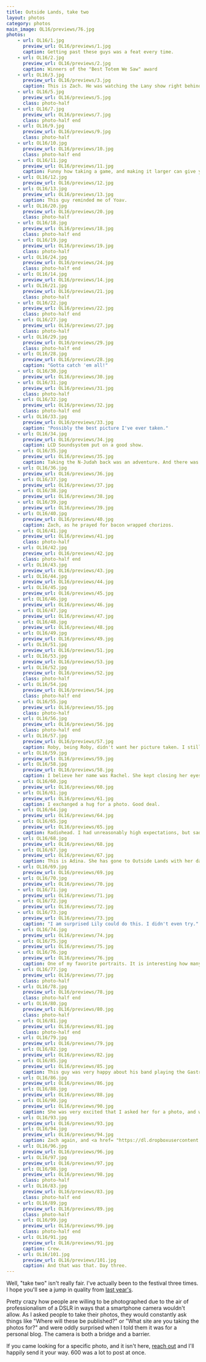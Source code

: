 ```yaml
---
title: Outside Lands, take two
layout: photos
category: photos
main_image: OL16/previews/76.jpg
photos:
    - url: OL16/1.jpg
      preview_url: OL16/previews/1.jpg
      caption: Getting past these guys was a feat every time.
    - url: OL16/2.jpg
      preview_url: OL16/previews/2.jpg
      caption: Winners of the "Best Totem We Saw" award
    - url: OL16/3.jpg
      preview_url: OL16/previews/3.jpg
      caption: This is Zach. He was watching the Lany show right behind us. Somehow, during the show I figured out that Lany actually <a href="https://en.wikipedia.org/wiki/LANY#Name">stands for Los Angeles/New York</a>.
    - url: OL16/5.jpg
      preview_url: OL16/previews/5.jpg
      class: photo-half
    - url: OL16/7.jpg
      preview_url: OL16/previews/7.jpg
      class: photo-half end
    - url: OL16/9.jpg
      preview_url: OL16/previews/9.jpg
      class: photo-half
    - url: OL16/10.jpg
      preview_url: OL16/previews/10.jpg
      class: photo-half end
    - url: OL16/11.jpg
      preview_url: OL16/previews/11.jpg
      caption: Funny how taking a game, and making it larger can give you a completely different experience.
    - url: OL16/12.jpg
      preview_url: OL16/previews/12.jpg
    - url: OL16/13.jpg
      preview_url: OL16/previews/13.jpg
      caption: This guy reminded me of Yoav.
    - url: OL16/20.jpg
      preview_url: OL16/previews/20.jpg
      class: photo-half
    - url: OL16/18.jpg
      preview_url: OL16/previews/18.jpg
      class: photo-half end
    - url: OL16/19.jpg
      preview_url: OL16/previews/19.jpg
      class: photo-half
    - url: OL16/24.jpg
      preview_url: OL16/previews/24.jpg
      class: photo-half end
    - url: OL16/14.jpg
      preview_url: OL16/previews/14.jpg
    - url: OL16/21.jpg
      preview_url: OL16/previews/21.jpg
      class: photo-half
    - url: OL16/22.jpg
      preview_url: OL16/previews/22.jpg
      class: photo-half end
    - url: OL16/27.jpg
      preview_url: OL16/previews/27.jpg
      class: photo-half
    - url: OL16/29.jpg
      preview_url: OL16/previews/29.jpg
      class: photo-half end
    - url: OL16/28.jpg
      preview_url: OL16/previews/28.jpg
      caption: "Gotta catch 'em all!"
    - url: OL16/30.jpg
      preview_url: OL16/previews/30.jpg
    - url: OL16/31.jpg
      preview_url: OL16/previews/31.jpg
      class: photo-half
    - url: OL16/32.jpg
      preview_url: OL16/previews/32.jpg
      class: photo-half end
    - url: OL16/33.jpg
      preview_url: OL16/previews/33.jpg
      caption: "Possibly the best picture I've ever taken."
    - url: OL16/34.jpg
      preview_url: OL16/previews/34.jpg
      caption: LCD Soundsystem put on a good show.
    - url: OL16/35.jpg
      preview_url: OL16/previews/35.jpg
      caption: Taking the N-Judah back was an adventure. And there was evening, and there was morning — the first day.
    - url: OL16/36.jpg
      preview_url: OL16/previews/36.jpg
    - url: OL16/37.jpg
      preview_url: OL16/previews/37.jpg
    - url: OL16/38.jpg
      preview_url: OL16/previews/38.jpg
    - url: OL16/39.jpg
      preview_url: OL16/previews/39.jpg
    - url: OL16/40.jpg
      preview_url: OL16/previews/40.jpg
      caption: Zach, as he prayed for bacon wrapped chorizos.
    - url: OL16/41.jpg
      preview_url: OL16/previews/41.jpg
      class: photo-half
    - url: OL16/42.jpg
      preview_url: OL16/previews/42.jpg
      class: photo-half end
    - url: OL16/43.jpg
      preview_url: OL16/previews/43.jpg
    - url: OL16/44.jpg
      preview_url: OL16/previews/44.jpg
    - url: OL16/45.jpg
      preview_url: OL16/previews/45.jpg
    - url: OL16/46.jpg
      preview_url: OL16/previews/46.jpg
    - url: OL16/47.jpg
      preview_url: OL16/previews/47.jpg
    - url: OL16/48.jpg
      preview_url: OL16/previews/48.jpg
    - url: OL16/49.jpg
      preview_url: OL16/previews/49.jpg
    - url: OL16/51.jpg
      preview_url: OL16/previews/51.jpg
    - url: OL16/53.jpg
      preview_url: OL16/previews/53.jpg
    - url: OL16/52.jpg
      preview_url: OL16/previews/52.jpg
      class: photo-half
    - url: OL16/54.jpg
      preview_url: OL16/previews/54.jpg
      class: photo-half end
    - url: OL16/55.jpg
      preview_url: OL16/previews/55.jpg
      class: photo-half
    - url: OL16/56.jpg
      preview_url: OL16/previews/56.jpg
      class: photo-half end
    - url: OL16/57.jpg
      preview_url: OL16/previews/57.jpg
      caption: Roby, being Roby, didn't want her picture taken. I still did.
    - url: OL16/59.jpg
      preview_url: OL16/previews/59.jpg
    - url: OL16/58.jpg
      preview_url: OL16/previews/58.jpg
      caption: I believe her name was Rachel. She kept closing her eyes.
    - url: OL16/60.jpg
      preview_url: OL16/previews/60.jpg
    - url: OL16/61.jpg
      preview_url: OL16/previews/61.jpg
      caption: I exchanged a hug for a photo. Good deal.
    - url: OL16/64.jpg
      preview_url: OL16/previews/64.jpg
    - url: OL16/65.jpg
      preview_url: OL16/previews/65.jpg
      caption: Radiohead. I had unreasonably high expectations, but sadly the new album is too quiet and slow to be good concert material. End of day two.
    - url: OL16/68.jpg
      preview_url: OL16/previews/68.jpg
    - url: OL16/67.jpg
      preview_url: OL16/previews/67.jpg
      caption: This is Adina. She has gone to Outside Lands with her dad the last 9 years.
    - url: OL16/69.jpg
      preview_url: OL16/previews/69.jpg
    - url: OL16/70.jpg
      preview_url: OL16/previews/70.jpg
    - url: OL16/71.jpg
      preview_url: OL16/previews/71.jpg
    - url: OL16/72.jpg
      preview_url: OL16/previews/72.jpg
    - url: OL16/73.jpg
      preview_url: OL16/previews/73.jpg
      caption: "I am surprised Lily could do this. I didn't even try."
    - url: OL16/74.jpg
      preview_url: OL16/previews/74.jpg
    - url: OL16/75.jpg
      preview_url: OL16/previews/75.jpg
    - url: OL16/76.jpg
      preview_url: OL16/previews/76.jpg
      caption: One of my favorite portraits. It is interesting how many emotions a picture of a stranger can show.
    - url: OL16/77.jpg
      preview_url: OL16/previews/77.jpg
      class: photo-half
    - url: OL16/78.jpg
      preview_url: OL16/previews/78.jpg
      class: photo-half end
    - url: OL16/80.jpg
      preview_url: OL16/previews/80.jpg
      class: photo-half
    - url: OL16/81.jpg
      preview_url: OL16/previews/81.jpg
      class: photo-half end
    - url: OL16/79.jpg
      preview_url: OL16/previews/79.jpg
    - url: OL16/82.jpg
      preview_url: OL16/previews/82.jpg
    - url: OL16/85.jpg
      preview_url: OL16/previews/85.jpg
      caption: This guy was very happy about his band playing the Gastromagic stage. If I am not mistaken, they are <a href="http://mustacheharbor.com/">Mustache Harbor</a>.
    - url: OL16/86.jpg
      preview_url: OL16/previews/86.jpg
    - url: OL16/88.jpg
      preview_url: OL16/previews/88.jpg
    - url: OL16/90.jpg
      preview_url: OL16/previews/90.jpg
      caption: She was very excited that I asked her for a photo, and we ended up taking like 5 or 6 different ones.
    - url: OL16/93.jpg
      preview_url: OL16/previews/93.jpg
    - url: OL16/94.jpg
      preview_url: OL16/previews/94.jpg
      caption: Zach again, and <a href= "https://dl.dropboxusercontent.com/u/16238897/avyfain.io/OL16/95.jpg">again</a>.
    - url: OL16/96.jpg
      preview_url: OL16/previews/96.jpg
    - url: OL16/97.jpg
      preview_url: OL16/previews/97.jpg
    - url: OL16/98.jpg
      preview_url: OL16/previews/98.jpg
      class: photo-half
    - url: OL16/83.jpg
      preview_url: OL16/previews/83.jpg
      class: photo-half end
    - url: OL16/89.jpg
      preview_url: OL16/previews/89.jpg
      class: photo-half
    - url: OL16/99.jpg
      preview_url: OL16/previews/99.jpg
      class: photo-half end
    - url: OL16/91.jpg
      preview_url: OL16/previews/91.jpg
      caption: Crew.
    - url: OL16/101.jpg
      preview_url: OL16/previews/101.jpg
      caption: And that was that. Day three.
---
```

Well, "take two" isn't really fair. I've actually been to the festival three times. I hope you'll see a jump in quality from [last year's](/photos/2015/08/09/outside-lands/).

Pretty crazy how people are willing to be photographed due to the air of professionalism of a DSLR in ways that a smartphone camera wouldn't allow. As I asked people to take their photos, they would constantly ask things like "Where will these be published?" or "What site are you taking the photos for?" and were oddly surprised when I told them it was for a personal blog. The camera is both a bridge and a barrier.

If you came looking for a specific photo, and it isn't here, [reach out](/contact) and I'll happily send it your way. 600 was a lot to post at once.
